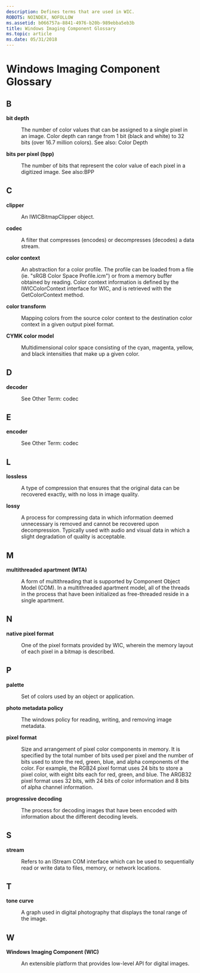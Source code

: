 ```yaml
---
description: Defines terms that are used in WIC.
ROBOTS: NOINDEX, NOFOLLOW
ms.assetid: b066757a-8841-4976-b20b-989ebba5eb3b
title: Windows Imaging Component Glossary
ms.topic: article
ms.date: 05/31/2018
---
```


# Windows Imaging Component Glossary

## B

<dl> <dt>

**bit depth**
</dt> <dd>

The number of color values that can be assigned to a single pixel in an image. Color depth can range from 1 bit (black and white) to 32 bits (over 16.7 million colors). See also: Color Depth

</dd> <dt>

**bits per pixel (bpp)**
</dt> <dd>

The number of bits that represent the color value of each pixel in a digitized image. See also:BPP

</dd> </dl>

## C

<dl> <dt>

**clipper**
</dt> <dd>

An IWICBitmapClipper object.

</dd> <dt>

**codec**
</dt> <dd>

A filter that compresses (encodes) or decompresses (decodes) a data stream.

</dd> <dt>

**color context**
</dt> <dd>

An abstraction for a color profile. The profile can be loaded from a file (ie. "sRGB Color Space Profile.icm") or from a memory buffer obtained by reading. Color context information is defined by the IWICColorContext interface for WIC, and is retrieved with the GetColorContext method.

</dd> <dt>

**color transform**
</dt> <dd>

Mapping colors from the source color context to the destination color context in a given output pixel format.

</dd> <dt>

**CYMK color model**
</dt> <dd>

Multidimensional color space consisting of the cyan, magenta, yellow, and black intensities that make up a given color.

</dd> </dl>

## D

<dl> <dt>

**decoder**
</dt> <dd>

See Other Term: codec

</dd> </dl>

## E

<dl> <dt>

**encoder**
</dt> <dd>

See Other Term: codec

</dd> </dl>

## L

<dl> <dt>

**lossless**
</dt> <dd>

A type of compression that ensures that the original data can be recovered exactly, with no loss in image quality.

</dd> <dt>

**lossy**
</dt> <dd>

A process for compressing data in which information deemed unnecessary is removed and cannot be recovered upon decompression. Typically used with audio and visual data in which a slight degradation of quality is acceptable.

</dd> </dl>

## M

<dl> <dt>

**multithreaded apartment (MTA)**
</dt> <dd>

A form of multithreading that is supported by Component Object Model (COM). In a multithreaded apartment model, all of the threads in the process that have been initialized as free-threaded reside in a single apartment.

</dd> </dl>

## N

<dl> <dt>

**native pixel format**
</dt> <dd>

One of the pixel formats provided by WIC, wherein the memory layout of each pixel in a bitmap is described.

</dd> </dl>

## P

<dl> <dt>

**palette**
</dt> <dd>

Set of colors used by an object or application.

</dd> <dt>

**photo metadata policy**
</dt> <dd>

The windows policy for reading, writing, and removing image metadata.

</dd> <dt>

**pixel format**
</dt> <dd>

Size and arrangement of pixel color components in memory. It is specified by the total number of bits used per pixel and the number of bits used to store the red, green, blue, and alpha components of the color. For example, the RGB24 pixel format uses 24 bits to store a pixel color, with eight bits each for red, green, and blue. The ARGB32 pixel format uses 32 bits, with 24 bits of color information and 8 bits of alpha channel information.

</dd> <dt>

**progressive decoding**
</dt> <dd>

The process for decoding images that have been encoded with information about the different decoding levels.

</dd> </dl>

## S

<dl> <dt>

**stream**
</dt> <dd>

Refers to an IStream COM interface which can be used to sequentially read or write data to files, memory, or network locations.

</dd> </dl>

## T

<dl> <dt>

**tone curve**
</dt> <dd>

A graph used in digital photography that displays the tonal range of the image.

</dd> </dl>

## W

<dl> <dt>

**Windows Imaging Component (WIC)**
</dt> <dd>

An extensible platform that provides low-level API for digital images.

</dd> </dl>

 

 



